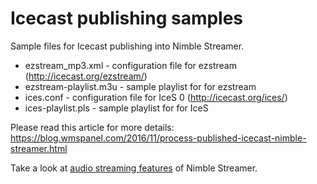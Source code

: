 # Icecast publishing samples

Sample files for Icecast publishing into Nimble Streamer.
* ezstream_mp3.xml - configuration file for ezstream (http://icecast.org/ezstream/)
* ezstream-playlist.m3u - sample playlist for for ezstream
* ices.conf - configuration file for IceS 0 (http://icecast.org/ices/)
* ices-playlist.pls - sample playlist for for IceS

Please read this article for more details: https://blog.wmspanel.com/2016/11/process-published-icecast-nimble-streamer.html

Take a look at [audio streaming features](https://softvelum.com/nimble/icecast) of Nimble Streamer.
